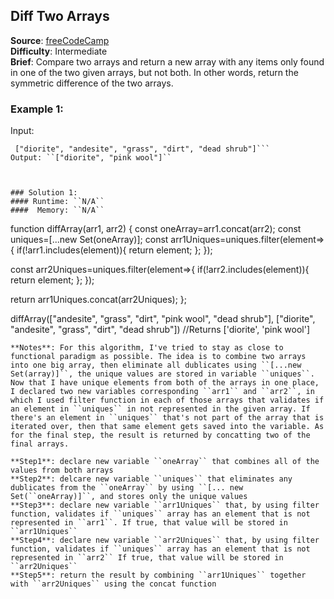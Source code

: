 ## Diff Two Arrays 

**Source**: [freeCodeCamp](https://www.freecodecamp.org/learn/javascript-algorithms-and-data-structures/intermediate-algorithm-scripting/diff-two-arrays)    
**Difficulty**: Intermediate  
**Brief**: Compare two arrays and return a new array with any items only found in one of the two given arrays, but not both. In other words, return the symmetric difference of the two arrays.       

### Example 1:
Input:   
```["andesite", "grass", "dirt", "pink wool", "dead shrub"],  
 ["diorite", "andesite", "grass", "dirt", "dead shrub"]```
Output: ``["diorite", "pink wool"]``



### Solution 1:
#### Runtime: ``N/A``
####  Memory: ``N/A``
```
function diffArray(arr1, arr2) {
  const oneArray=arr1.concat(arr2);
  const uniques=[...new Set(oneArray)];
  const arr1Uniques=uniques.filter(element=>{
    if(!arr1.includes(element)){
      return element;
    };
  });

  const arr2Uniques=uniques.filter(element=>{
    if(!arr2.includes(element)){
      return element;
    };
  });
  
  return arr1Uniques.concat(arr2Uniques);
};

diffArray(["andesite", "grass", "dirt", "pink wool", "dead shrub"], ["diorite", "andesite", "grass", "dirt", "dead shrub"])
//Returns ['diorite', 'pink wool']
```
**Notes**: For this algorithm, I've tried to stay as close to functional paradigm as possible. The idea is to combine two arrays into one big array, then eliminate all dublicates using ``[...new Set(array)]``, the unique values are stored in variable ``uniques``. Now that I have unique elements from both of the arrays in one place, I declared two new variables corresponding ``arr1`` and ``arr2``, in which I used filter function in each of those arrays that validates if an element in ``uniques`` in not represented in the given array. If there's an element in ``uniques`` that's not part of the array that is iterated over, then that same element gets saved into the variable. As for the final step, the result is returned by concatting two of the final arrays.   

**Step1**: declare new variable ``oneArray`` that combines all of the values from both arrays  
**Step2**: delcare new variable ``uniques`` that eliminates any dublicates from the ``oneArray`` by using ``[... new Set(``oneArray)]``, and stores only the unique values  
**Step3**: declare new variable ``arr1Uniques`` that, by using filter function, validates if ``uniques`` array has an element that is not represented in ``arr1``. If true, that value will be stored in ``arr1Uniques`` 
**Step4**: declare new variable ``arr2Uniques`` that, by using filter function, validates if ``uniques`` array has an element that is not represented in ``arr2`` If true, that value will be stored in ``arr2Uniques``   
**Step5**: return the result by combining ``arr1Uniques`` together with ``arr2Uniques`` using the concat function  
